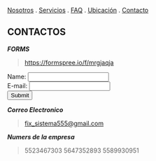  [Nosotros](./nosotros.md) . [Servicios](./servicios.md) . [FAQ](FAQ.md) . [Ubicación](ubicacion.md) . [Contacto](./contacto.md)

## CONTACTOS

**_FORMS_**

>  https://formspree.io/f/mrgjaqja

<form action="Aquí va tu link de formspree.io" method="post">
Name: <input type="text" name="name"><br>
E-mail: <input type="text" name="email"><br>
<input type="submit">
</form>

**_Correo  Electronico_**

> fix_sistema555@gmail.com

**_Numers de la empresa_**

> 5523467303
> 5647352893
> 5589930951

